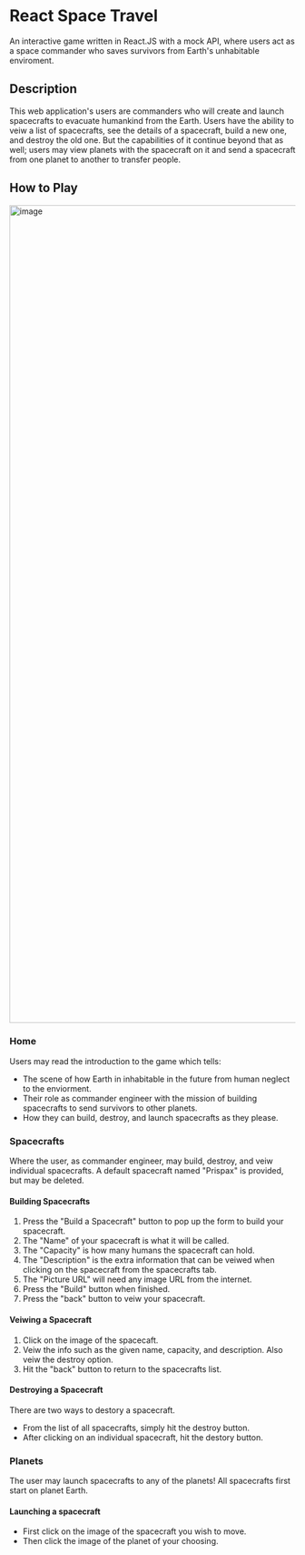 <h1>React Space Travel</h1>
An interactive game written in React.JS with a mock API, where users act as a space commander who saves survivors from Earth's unhabitable enviroment. 

<h2>Description</h2>
This web application's users are commanders who will create and launch spacecrafts to evacuate humankind from the Earth. 
Users have the ability to veiw a list of spacecrafts, see the details of a spacecraft, build a new one, and destroy the old one. 
But the capabilities of it continue beyond that as well; users may view planets with the spacecraft on it and send a spacecraft from one planet to another to transfer people. 

<h2>How to Play</h2>
<img width="1437" alt="image" src="https://github.com/user-attachments/assets/96378ec9-f028-4f56-ac91-f385f7d3bf2c">
<h3>Home</h3>
Users may read the introduction to the game which tells: 
<ul>
    <li>The scene of how Earth in inhabitable in the future from human neglect to the enviorment.</li>
    <li>Their role as commander engineer with the mission of building spacecrafts to send survivors to other planets.</li>
    <li>How they can build, destroy, and launch spacecrafts as they please.</li>
</ul>

<h3>Spacecrafts</h3>
Where the user, as commander engineer, may build, destroy, and veiw individual spacecrafts. A default spacecraft named "Prispax" is provided, but may be deleted. 
<h4>Building Spacecrafts</h4>
<ol>
    <li>Press the "Build a Spacecraft" button to pop up the form to build your spacecraft.</li>
    <li>The "Name" of your spacecraft is what it will be called.</li>
    <li>The "Capacity" is how many humans the spacecraft can hold.</li>
    <li>The "Description" is the extra information that can be veiwed when clicking on the spacecraft from the spacecrafts tab.</li>
    <li>The "Picture URL" will need any image URL from the internet.</li>
    <li>Press the "Build" button when finished.</li>
    <li>Press the "back" button to veiw your spacecraft.</li>
</ol>

<h4>Veiwing a Spacecraft</h4>
<ol>
    <li>Click on the image of the spacecaft.</li>
    <li>Veiw the info such as the given name, capacity, and description. Also veiw the destroy option.</li>
    <li>Hit the "back" button to return to the spacecrafts list.</li>
</ol>

<h4>Destroying a Spacecraft</h4>
There are two ways to destory a spacecraft. 
<ul>
    <li>From the list of all spacecrafts, simply hit the destroy button.</li>
    <li>After clicking on an individual spacecraft, hit the destory button.</li>
</ul>

<h3>Planets</h3>
The user may launch spacecrafts to any of the planets! All spacecrafts first start on planet Earth.

<h4>Launching a spacecraft</h4>
<ul>
    <li>First click on the image of the spacecraft you wish to move.</li>
    <li>Then click the image of the planet of your choosing.</li>
</ul>







